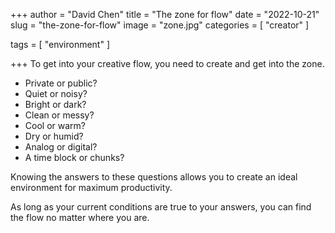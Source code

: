 +++
author = "David Chen"
title = "The zone for flow"
date = "2022-10-21"
slug = "the-zone-for-flow"
image = "zone.jpg"
categories = [
    "creator"
]

tags = [
    "environment"
]
    
+++
To get into your creative flow, you need to create and get into the zone.

- Private or public?
- Quiet or noisy?
- Bright or dark?
- Clean or messy?
- Cool or warm?
- Dry or humid?
- Analog or digital?
- A time block or chunks?

Knowing the answers to these questions allows you to create an ideal environment for maximum productivity.

As long as your current conditions are true to your answers, you can find the flow no matter where you are.